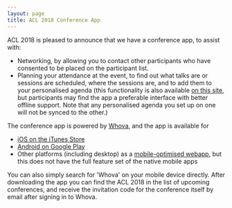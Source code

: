 ```yaml
---
layout: page
title: ACL 2018 Conference App
---
```


ACL 2018 is pleased to announce that we have a conference app, to assist with:

* Networking, by allowing you to contact other participants who have consented to be placed on the participant list.
* Planning your attendance at the event, to find out what talks are or sessions are scheduled, where the sessions are, and to add them to your personalised agenda (this functionality is also available [on this site](/programme/schedule), but participants may find the app a preferable interface with better offline support. Note that any personalised agenda you set up on one will not be synced to the other.)

The conference app is powered by [Whova](https://whova.com), and the app is available for 
* [iOS on the iTunes Store](https://itunes.apple.com/us/app/whova-event-cse25/id716979741?ls=1&mt=8)
* [Android on Google Play](https://play.google.com/store/apps/details?id=com.whova.event)
* Other platforms (including desktop) as a [mobile-optimised webapp](https://whova.com/webapp/e/amoac_201807/), but this does not have the full feature set of the native mobile apps

You can also simply search for 'Whova' on your mobile device directly. After downloading the app you can find the ACL 2018 in the list of upcoming conferences, and receive the invitation code for the conference itself by email after signing in to Whova.
